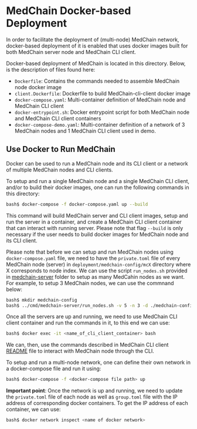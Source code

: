 # MedChain Docker-based Deployment 

In order to facilitate the deployment of (multi-node) MedChain network, docker-based deployment of it is enabled that uses docker images built for both MedChain server node and MedChain CLI client.

Docker-based deployment of MedChain is located in this directory. Below, is the description of files found here:

- `Dockerfile`: Contains the commands needed to assemble MedChain node docker image
- `client.Dockerfile`: Dockerfile to build MedChain-cli-client docker image
- `docker-compose.yaml`: Multi-container definition of MedChain node and MedChain CLI client
- `docker-entrypoint.sh`: Docker entrypoint script for both MedChain node and MedChain CLI client containers
- `docker-compose-demo.yaml`: Multi-container definition of a network of 3 MedChain nodes and 1 MedChain CLI client used in demo.

## Use Docker to Run MedChain

Docker can be used to run a MedChain node and its CLI client or a network of multiple MedChain nodes and CLI clients. 

To setup and run a single MedChain node and a single MedChain CLI client, and/or to build their docker images, one can run the following commands in this directory:

```bash
bash$ docker-compose -f docker-compose.yaml up --build
```

This command will build MedChain server and CLI client images, setup and run the server in a container, and create a MedChain CLI client container that can interact with running server. Please note that flag `--build` is only necessary if the user needs to build docker images for MedChain node and its CLI client.


Please note that before we can setup and run MedChain nodes using `docker-compose.yaml` file, we need to have the `private.toml` file of every MedChain node (server) in `deployment/medchain-config/mcX` directory where X corresponds to node index. We can use the script `run_nodes.sh` provided in [medchain-server](cmd/medchain-server) folder to setup as many MedCahin nodes as we want. For example, to setup 3  MedChain nodes, we can use the commnand below:

```bash
bash$ mkdir medchain-config
bash$ ../cmd/medchain-server/run_nodes.sh -v 5 -n 3 -d ./medchain-config/
```
Once all the servers are up and running, we need to use MedChain CLI client container and run the commands in it, to this end we can use:

```bash
bash$ docker exec -it <name_of_cli_client_container> bash
```

We can, then, use the commands described in MedChain CLI client [README](cmd/medchain-cli-client/README.md) file to interact with MedChain node through the CLI.  

To setup and run a multi-node network, one can define their own network in a docker-compose file and run it using:

```bash
bash$ docker-compose -f <docker-compose file path> up  
```

**Important point**: Once the network is up and running, we need to update the `private.toml` file of each node as well as `group.toml` file with the IP address of corresponding docker containers. To get the IP address of each container, we can use:

```bash
bash$ docker network inspect <name of docker network>
```
 